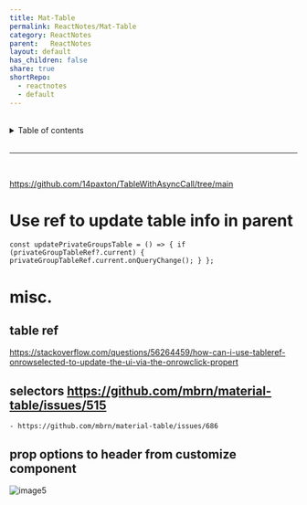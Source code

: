 ```yaml
---
title: Mat-Table
permalink: ReactNotes/Mat-Table
category: ReactNotes
parent:   ReactNotes
layout: default
has_children: false
share: true
shortRepo:
  - reactnotes
  - default          
---
```


<br/>          

<details markdown="block">                
<summary>                
Table of contents                
</summary>                
{: .text-delta }                
1. TOC                
{:toc}                
</details>                

<br/>                

***                

<br/>

https://github.com/14paxton/TableWithAsyncCall/tree/main

# Use ref to update table info in parent

`const updatePrivateGroupsTable = () => {
if (privateGroupTableRef?.current) {
privateGroupTableRef.current.onQueryChange();
}
};`

# misc.

## table ref

<https://stackoverflow.com/questions/56264459/how-can-i-use-tableref-onrowselected-to-update-the-ui-via-the-onrowclick-propert>

## selectors <https://github.com/mbrn/material-table/issues/515>

    - https://github.com/mbrn/material-table/issues/686

## prop options to header from customize component

![image5](https://user-images.githubusercontent.com/26972590/188926053-d48bcf30-3a9a-4d64-8a73-24c569724eeb.png)